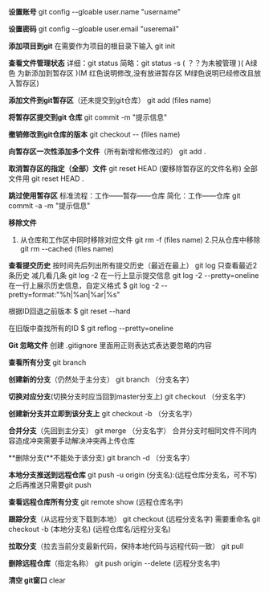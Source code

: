 **设置账号**
git config --gloable user.name "username"

**设置密码**
git config --gloable user.email "useremail"

**添加项目到git**
在需要作为项目的根目录下输入
git init

**查看文件管理状态**
详细：git status
简略：git status -s 
( ？？为未被管理 )( A绿色 为新添加到暂存区 )(M 红色说明修改,没有放进暂存区 M绿色说明已经修改且放入暂存区)

**添加文件到git暂存区**（还未提交到git仓库）
git add (files name)

**将暂存区提交到git 仓库**
git commit -m "提示信息"

**撤销修改到git仓库的版本**
git checkout -- (files name)

**向暂存区一次性添加多个文件**（所有新增和修改过的）
git add .

**取消暂存区的指定（全部）文件**
git reset HEAD (要移除暂存区的文件名称)
全部文件用 git reset HEAD .

**跳过使用暂存区** 标准流程：工作——暂存——仓库   简化：工作——仓库
git commit -a -m "提示信息"

**移除文件**

1. 从仓库和工作区中同时移除对应文件
git rm -f (files name)
2.只从仓库中移除
git rm --cached (files name)

**查看提交历史**
按时间先后列出所有提交历史（最近在最上）
git log
只查看最近2条历史 减几看几条
git log -2
在一行上显示提交信息
git log -2 --pretty=oneline
在一行上展示历史信息，自定义格式
$ git log -2 --pretty=format:"%h|%an|%ar|%s"

根据ID回退之前版本
$ git reset --hard <CommitID>

在旧版中查找所有的ID
$ git reflog --pretty=oneline

**Git 忽略文件**
创建 .gitignore 里面用正则表达式表达要忽略的内容

**查看所有分支**
git branch

**创建新的分支**（仍然处于主分支）
git branch （分支名字）

**切换对应分支**(切换分支时应当回到master分支上)
git checkout （分支名字）

**创建新分支并立即到该分支上**
git checkout -b （分支名字）

**合并分支**（先回到主分支）
git merge （分支名字）
合并分支时相同文件不同内容造成冲突需要手动解决冲突再上传仓库

**删除分支(**不能处于该分支)
git branch -d （分支名字）

**本地分支推送到远程仓库**
git push -u origin (分支名):(远程仓库分支名，可不写)
之后再推送只需要git push

**查看远程仓库所有分支**
git remote show (远程仓库名字)

**跟踪分支**（从远程分支下载到本地）
git checkout (远程分支名字)
需要重命名
git checkout -b (本地分支名) (远程仓库名/远程分支名)

**拉取分支**（拉去当前分支最新代码，保持本地代码与远程代码一致）
git pull

**删除远程仓库**（指定名称）
git push origin --delete (远程分支名字)

**清空 git窗口**
clear
